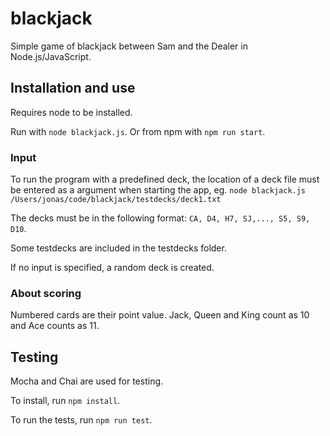 # blackjack
Simple game of blackjack between Sam and the Dealer in Node.js/JavaScript.

## Installation and use
Requires node to be installed.

Run with `node blackjack.js`. Or from npm with `npm run start`.

### Input
To run the program with a predefined deck, the location of a deck file must be entered as a argument when starting the app, eg. `node blackjack.js /Users/jonas/code/blackjack/testdecks/deck1.txt`

The decks must be in the following format: `CA, D4, H7, SJ,..., S5, S9, D10`. 

Some testdecks are included in the testdecks folder.

If no input is specified, a random deck is created.

### About scoring
Numbered cards are their point value. Jack, Queen and King count as 10 and Ace counts as 11.

## Testing
Mocha and Chai are used for testing. 

To install, run `npm install`.

To run the tests, run `npm run test`.

